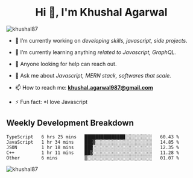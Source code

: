 <h1 align="center">Hi 👋, I'm Khushal Agarwal</h1>


<p align="left"> <img src="https://komarev.com/ghpvc/?username=khushal87&label=Profile Views&color=green&style=plastic" alt="khushal87" /> </p>

- 🔭 I’m currently working on *developing skills, javascript, side projects*.

- 🌱 I’m currently learning anything *related to Javascript, GraphQL.*

- 🤔 Anyone looking for help can reach out.

- 💬 Ask me about *Javascript, MERN stack, softwares that scale.*

- 📫 How to reach me: **khushal.agarwal987@gmail.com**

- ⚡ Fun fact: *I love Javascript 




## Weekly Development Breakdown
<!--START_SECTION:waka-->
```text
TypeScript   6 hrs 25 mins   ███████████████░░░░░░░░░░   60.43 % 
JavaScript   1 hr 34 mins    ███▓░░░░░░░░░░░░░░░░░░░░░   14.85 % 
JSON         1 hr 18 mins    ███░░░░░░░░░░░░░░░░░░░░░░   12.35 % 
C++          1 hr 11 mins    ██▓░░░░░░░░░░░░░░░░░░░░░░   11.28 % 
Other        6 mins          ▒░░░░░░░░░░░░░░░░░░░░░░░░   01.07 % 
```
<!--END_SECTION:waka-->
<p><img align="center" src="https://github-readme-stats.vercel.app/api?username=khushal87&count_private=true&show_icons=true" alt="khushal87"/></p>

